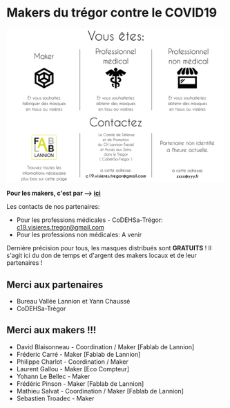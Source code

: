 Makers du trégor contre le COVID19
==================================

![routage_demandes](./images/covid19/routage_demandes.svg.png "routage des demandes")

<b>Pour les makers, c'est par --> [ici](./covid-markers.md)</b>

Les contacts de nos partenaires:
- Pour les professions médicales - CoDEHSa-Trégor:
  c19.visieres.tregor@gmail.com
- Pour les professions non médicales: A venir

Dernière précision pour tous, les masques distribués sont <b>GRATUITS</b> !
Il s'agit ici du don de temps et d'argent des makers locaux et de leur
partenaires !

Merci aux partenaires
-----------------

- Bureau Vallée Lannion et Yann Chaussé
- CoDEHSa-Trégor


Merci aux makers !!!
---------------

- David Blaisonneau - Coordination / Maker [Fablab de Lannion]
- Fréderic Carré - Maker [Fablab de Lannion]
- Philippe Charlot - Coordination / Maker
- Laurent Gallou - Maker [Eco Compteur]
- Yohann Le Bellec - Maker
- Frédéric Pinson - Maker [Fablab de Lannion]
- Mathieu Salvat - Coordination / Maker [Fablab de Lannion]
- Sebastien Troadec - Maker
